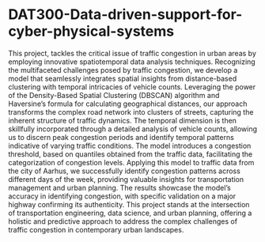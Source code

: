 # DAT300-Data-driven-support-for-cyber-physical-systems
This project, tackles the critical issue of traffic congestion in urban areas by employing innovative spatiotemporal data analysis techniques. Recognizing the multifaceted challenges posed by traffic congestion, we develop a model that seamlessly integrates spatial insights from distance-based clustering with temporal intricacies of vehicle counts. Leveraging the power of the Density-Based Spatial Clustering (DBSCAN) algorithm and Haversine’s formula for calculating geographical distances, our approach transforms the complex road network into clusters of streets, capturing the inherent structure of traffic dynamics. The temporal dimension is then skillfully incorporated through a detailed analysis of vehicle counts, allowing us to discern peak congestion periods and identify temporal patterns indicative of varying traffic conditions. The model introduces a congestion threshold, based on quantiles obtained from the traffic data, facilitating the categorization of congestion levels. Applying this model to traffic data from the city of Aarhus, we successfully identify congestion patterns across different days of the week, providing valuable insights for transportation management and urban planning. The results showcase the model’s accuracy in identifying congestion, with specific validation on a major highway confirming its authenticity. This project stands at the intersection of transportation engineering, data science, and urban planning, offering a holistic and predictive approach to address the complex challenges of traffic congestion in contemporary urban landscapes.
